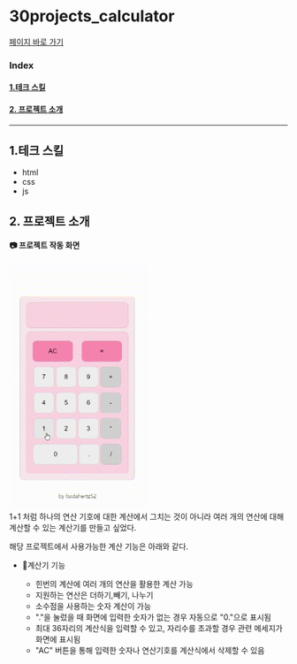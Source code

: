 # 30projects_calculator

[페이지 바로 가기](https://badahertz52.github.io/30projects_calculator/)

### Index

#### <a href="#skill">1.테크 스킬 </a>

#### <a href="#introduce">2. 프로젝트 소개 </a>

---

## <div id="skill">1.테크 스킬 </div>

- html
- css
- js

## <div id="introduce">2. 프로젝트 소개 </div>

#### 📷 프로젝트 작동 화면

<img alt="calculator project simulation" src="./calculator.gif" width="250px"/>

<br/>
1+1 처럼 하나의 연산 기호에 대한 계산에서 그치는 것이 아니라 여러 개의 연산에 대해 계산할 수 있는 계산기를 만들고 싶었다.

해당 프로젝트에서 사용가능한 계산 기능은 아래와 같다.

- 🔩계산기 기능

  - 힌번의 계산에 여러 개의 연산을 활용한 계산 가능
  - 지원하는 연산은 더하기,빼기, 나누기
  - 소수점을 사용하는 숫자 계산이 가능
  - "."을 눌렀을 때 화면에 입력한 숫자가 없는 경우 자동으로 "0."으로 표시됨
  - 최대 36자리의 계산식을 입력할 수 있고, 자리수를 초과할 경우 관련 메세지가 화면에 표시됨
  - "AC" 버튼을 통해 입력한 숫자나 연산기호를 계산식에서 삭제할 수 있음

